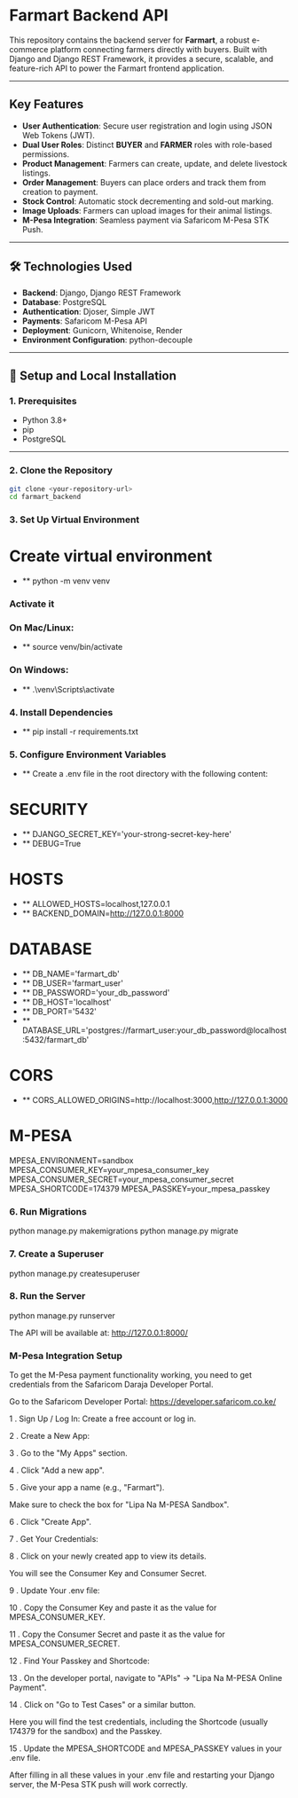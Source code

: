 # Farmart Backend API

This repository contains the backend server for **Farmart**, a robust e-commerce platform connecting farmers directly with buyers. Built with Django and Django REST Framework, it provides a secure, scalable, and feature-rich API to power the Farmart frontend application.

---

## Key Features

- **User Authentication**: Secure user registration and login using JSON Web Tokens (JWT).
- **Dual User Roles**: Distinct **BUYER** and **FARMER** roles with role-based permissions.
- **Product Management**: Farmers can create, update, and delete livestock listings.
- **Order Management**: Buyers can place orders and track them from creation to payment.
- **Stock Control**: Automatic stock decrementing and sold-out marking.
- **Image Uploads**: Farmers can upload images for their animal listings.
- **M-Pesa Integration**: Seamless payment via Safaricom M-Pesa STK Push.

---

## 🛠️ Technologies Used

- **Backend**: Django, Django REST Framework
- **Database**: PostgreSQL
- **Authentication**: Djoser, Simple JWT
- **Payments**: Safaricom M-Pesa API
- **Deployment**: Gunicorn, Whitenoise, Render
- **Environment Configuration**: python-decouple

---

## 🚀 Setup and Local Installation

### 1. Prerequisites

- Python 3.8+
- pip
- PostgreSQL

---

### 2. Clone the Repository

```bash
git clone <your-repository-url>
cd farmart_backend
```

### 3. Set Up Virtual Environment

# Create virtual environment
- ** python -m venv venv

### Activate it

### On Mac/Linux:
- ** source venv/bin/activate

### On Windows:
- ** .\venv\Scripts\activate

### 4. Install Dependencies

- ** pip install -r requirements.txt

### 5. Configure Environment Variables

- ** Create a .env file in the root directory with the following content:

# SECURITY
- ** DJANGO_SECRET_KEY='your-strong-secret-key-here'
- ** DEBUG=True

# HOSTS
- ** ALLOWED_HOSTS=localhost,127.0.0.1
- ** BACKEND_DOMAIN=http://127.0.0.1:8000

# DATABASE
- ** DB_NAME='farmart_db'
- ** DB_USER='farmart_user'
- ** DB_PASSWORD='your_db_password'
- ** DB_HOST='localhost'
- ** DB_PORT='5432'
- ** DATABASE_URL='postgres://farmart_user:your_db_password@localhost:5432/farmart_db'

# CORS
- ** CORS_ALLOWED_ORIGINS=http://localhost:3000,http://127.0.0.1:3000

# M-PESA
MPESA_ENVIRONMENT=sandbox
MPESA_CONSUMER_KEY=your_mpesa_consumer_key
MPESA_CONSUMER_SECRET=your_mpesa_consumer_secret
MPESA_SHORTCODE=174379
MPESA_PASSKEY=your_mpesa_passkey

### 6. Run Migrations 

python manage.py makemigrations
python manage.py migrate

### 7. Create a Superuser

python manage.py createsuperuser

### 8. Run the Server 

python manage.py runserver

The API will be available at: http://127.0.0.1:8000/

### M-Pesa Integration Setup

To get the M-Pesa payment functionality working, you need to get credentials from the Safaricom Daraja Developer Portal.

Go to the Safaricom Developer Portal: https://developer.safaricom.co.ke/

1 . Sign Up / Log In: Create a free account or log in.

2 . Create a New App:

3 . Go to the "My Apps" section.

4 . Click "Add a new app".

5 . Give your app a name (e.g., "Farmart").

Make sure to check the box for "Lipa Na M-PESA Sandbox".

6 . Click "Create App".

7 . Get Your Credentials:

8 . Click on your newly created app to view its details.

You will see the Consumer Key and Consumer Secret.

9 . Update Your .env file:

10 . Copy the Consumer Key and paste it as the value for MPESA_CONSUMER_KEY.

11 . Copy the Consumer Secret and paste it as the value for MPESA_CONSUMER_SECRET.

12 . Find Your Passkey and Shortcode:

13 . On the developer portal, navigate to "APIs" -> "Lipa Na M-PESA Online Payment".

14 . Click on "Go to Test Cases" or a similar button.

Here you will find the test credentials, including the Shortcode (usually 174379 for the sandbox) and the Passkey.

15 . Update the MPESA_SHORTCODE and MPESA_PASSKEY values in your .env file.

After filling in all these values in your .env file and restarting your Django server, the M-Pesa STK push will work correctly.
























